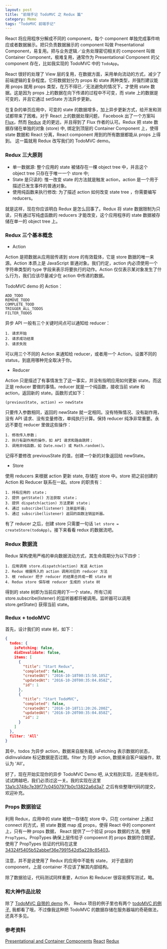 ```yaml
---
layout: post
title: "前端手记 TodoMVC 之 Redux 篇"
category: Memo
tags: "TodoMVC 前端手记"
---
```


React 将应用程序分解成不同的 component，每个 component 单独完成事件响应或者数据展示。把只负责数据展示的 component 叫做 Presentational Component，易复用。把与业务逻辑／业务处理密切相关的 component 叫做 Container Component，极难复用，通常作为 Presentational Component 的父 component 存在，比如我实现的 TodoMVC 中的 `TodoApp`。

<!-- more -->

React 很好的处理了 View 层的复用，在数据方面，采用单向流动的方式，减少了前端逻辑的复杂程度。它将数据划分为 props 和 state 两种类型，并强烈建议能用 props 就用 props 类型，在万不得已／无法避免的情况下，才使用 state 数据。这是因为 props 上的数据在向下传递的过程中不可变，而 state 上的数据是可变的，并且它通过 setState 方法异步更新。

在复杂的单页应用中，可变的 state 的数据增多，加上异步更新方式，给开发和测试都带来了困难。对于 React 上的数据处理问题， Facebook 出了一个方案叫 [Flux](https://facebook.github.io/flux/)，然而 [Redux](http://redux.js.org/) 走的更远，并且得到了 Flux 作者的认可。Redux 把 state 数据存储在单独的对象 (store) 中, 绑定到顶层的 Container Component 上，使得 state 数据和 React 分离，React component 用到的所有数据都能从 props 上得到。 这一篇就用 Redux 改写我们的 TodoMVC demo。


### Redux 三大原则

* 单一数据源: 整个应用的 state 被储存在一棵 object tree 中，并且这个 object tree 只存在于唯一一个 store 中;
* State 是只读的: 惟一改变 state 的方法就是触发 action，action 是一个用于描述已发生事件的普通对象。
* 使用纯函数来执行修改: 为了描述 action 如何改变 state tree ，你需要编写 reducers。

就是这样，现在你应该明白 Redux 是怎么回事了。Redux 将 state 数据限制为只读，只有通过写纯虚函数的 reducers 才能改变，这个应用程序的 state 数据被存储在单一的 object tree 上。


### Redux 三个基本概念

* Action

Action 是把数据从应用层传递到 store 的有效载体，它是 store 数据的唯一来源。Action 本质上是 JavaScript 普通对象。我们约定，action 内必须使用一个字符串类型的 type 字段来表示将要执行的动作。Action 仅仅表示某对象发生了什么行为，我们应该尽量减少在 action 中传递的数据。

TodoMVC demo 的 Action：

	ADD_TODO
	REMOVE_TODO
	COMPLETE_TOOD
	TRIGGER_ALL_TODOS
	FILTER_TODOS

异步 API 一般有三个关键时间点可以通知给 reducer：

	1. 请求开始
	2. 请求成功结束
	3. 请求失败

可以用三个不同的 Action 来通知给 reducer，或者用一个 Action，设置不同的 status，到底用哪种完全取决于你。

* Reducer

Action 只是描述了有事情发生了这一事实，并没有指明应用如何更新 state。而这正是 reducer 要做的事情。reducer 就是一个纯函数，接收当前 state 和 action，返回新的 state。函数形式如下：

	(previousState, action) => newState

只要传入参数相同，返回的 newState 就一定相同。没有特殊情况、没有副作用，没有 API 请求、没有变量修改，单纯执行计算。保持 reducer 纯净非常重要。永远不要在 reducer 里做这些操作：

	1. 修改传入参数；
	2. 执行有副作用的操作，如 API 请求和路由跳转；
	3. 调用非纯函数，如 Date.now() 或 Math.random()。

记得不要修改 previousState 的值，创建一个新的对象返回给 newState。

* Store

使用 reducers 来根据 action 更新 state, 存储在 store 中。store 把之前创建的 Action 和 Reducer 联系在一起。store 的职责有：

	1. 持有应用的 state；
	2. 提供 getState() 方法获取 state；
	3. 提供 dispatch(action) 方法更新 state；
	4. 通过 subscribe(listener) 注册监听器;
	5. 通过 subscribe(listener) 返回的函数注销监听器。

有了 reducer 之后，创建 store 只需要一句话 `let store = createStore(todoApp)`。接下来看看 redux 的数据流吧。


### Redux 数据流

Redux 架构使用严格的单向数据流动方式，其生命周期分为以下四步：

	1. 应用调用 store.dispatch(action) 发送 Action
	2. Redux 根据传入的 action 调用对应的 reducer 方法
	3. 根 reducer 把子 reducer 的结果合并成一颗 state 树
	4. Redux store 保存根 reducer 生成的 state 树

得到的 state 树即为当前应用的下一个 state，所有订阅 store.subscribe(listener) 的监听器都将被调用。监听器可以调用 store.getState() 获得当前 state。


### Redux + todoMVC

首先，设计我们的 state 树，如下：

```json
{
  todos: {
  	isFetching: false,
  	didInvalidate: false,
  	items: [
	  {
        "title": "Start Redux",
        "completed": false,
        "createdAt": "2016-10-18T00:15:50.105Z",
        "updatedAt": "2016-10-20T00:35:04.858Z",
        "id": 1
	  },
	  {
	    "title": "Start TodoMVC",
	    "completed": false,
	    "createdAt": "2016-10-18T11:20:26.200Z",
	    "updatedAt": "2016-10-20T00:35:04.858Z",
	    "id": 2
	  }
  	]
  },
  filter: 'All'
}

```

其中，todos 为异步 action，数据来自服务器, isFetching 表示数据的状态，didInvalidate 标记数据是否过期。filter 为 同步 action, 数据来自客户端操作，默认为 'All'。

好了，现在开始实现你的异步 TodoMVC Demo 吧, 从文档到实现，还是有些坑，试试跨越吧，我们必须过这一关。我的实现在这里 [13a1c3748c7e39f77c04507971b0c13822a6d3a7](https://github.com/zddhub/todomvc), 之后有些整理代码的提交，欢迎补充。


### Props 数据验证

利用 Redux，应用中的 state 被统一存储在 store 中，只在 container 上通过 connect 的方式，把 state 数据 map 成 props，使得 React 中的 component 上，只有一种 props 数据， React 提供了一个验证 props 数据的方法, 使用 `PropTypes`。PropTypes 确保上层传给子 compoennt 的 props 数据符合期望。使用了 PropTypes 验证的代码在这里 [34324f5405b52abbef36e7991542d5a228c85403](https://github.com/zddhub/todomvc)。

注意，并不是说使用了 Redux 的应用中不能有 state， 对于底层的 component，上层 container 不应该了解其内部结构。

除了数据验证，代码测试同样重要，Action 和 Reducer 很容易撰写测试，略。


### 和大神作品比较

除了 [TodoMVC 自带的 demo](http://todomvc.com/examples/react/#/) 外， Redux 项目的例子里也有两个 [todoMVC 的例子](https://github.com/reactjs/redux/tree/master/examples), 我都看了哦，不过像我这种把 TodoMVC 的数据存储在服务器端的奇葩做法，还真不多见。


### 参考资料

[Presentational and Container Components](https://medium.com/@dan_abramov/smart-and-dumb-components-7ca2f9a7c7d0#.45qelzag9)
[React](https://facebook.github.io/react/)
[Redux](http://redux.js.org/)